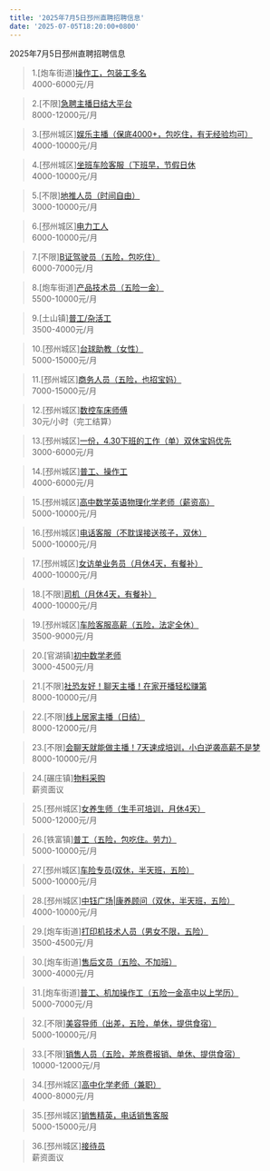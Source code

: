 ```yaml
---
title: '2025年7月5日邳州直聘招聘信息'
date: '2025-07-05T18:20:00+0800'
---
```

2025年7月5日邳州直聘招聘信息
<!--more-->
>1.[炮车街道][操作工，包装工多名](https://www.pizhouzhipin.com/job/36719)<br>
>4000-6000元/月

>2.[不限][急聘主播日结大平台](https://www.pizhouzhipin.com/job/41555)<br>
>8000-12000元/月

>3.[邳州城区][娱乐主播（保底4000+，包吃住，有无经验均可）](https://www.pizhouzhipin.com/job/41113)<br>
>4000-10000元/月

>4.[邳州城区][坐班车险客服（下班早，节假日休](https://www.pizhouzhipin.com/job/30881)<br>
>4000-10000元/月

>5.[不限][地推人员（时间自由）](https://www.pizhouzhipin.com/job/41147)<br>
>3000-10000元/月

>6.[邳州城区][电力工人](https://www.pizhouzhipin.com/job/39035)<br>
>6000-10000元/月

>7.[不限][B证驾驶员（五险，包吃住）](https://www.pizhouzhipin.com/job/40954)<br>
>6000-7000元/月

>8.[炮车街道][产品技术员（五险一金）](https://www.pizhouzhipin.com/job/21099)<br>
>5500-10000元/月

>9.[土山镇][普工/杂活工](https://www.pizhouzhipin.com/job/40203)<br>
>3500-4000元/月

>10.[邳州城区][台球助教（女性）](https://www.pizhouzhipin.com/job/38709)<br>
>5000-15000元/月

>11.[邳州城区][商务人员（五险，也招宝妈）](https://www.pizhouzhipin.com/job/40693)<br>
>7000-15000元/月

>12.[邳州城区][数控车床师傅](https://www.pizhouzhipin.com/job/31618)<br>
>30元/小时（完工结算）

>13.[邳州城区][一份，4.30下班的工作（单）双休宝妈优先](https://www.pizhouzhipin.com/job/38620)<br>
>3000-6000元/月

>14.[邳州城区][普工、操作工](https://www.pizhouzhipin.com/job/41548)<br>
>4000-6000元/月

>15.[邳州城区][高中数学英语物理化学老师（薪资高）](https://www.pizhouzhipin.com/job/41522)<br>
>5000-10000元/月

>16.[邳州城区][电话客服（不耽误接送孩子，双休）](https://www.pizhouzhipin.com/job/34519)<br>
>5000-10000元/月

>17.[邳州城区][女访单业务员（月休4天，有餐补）](https://www.pizhouzhipin.com/job/32711)<br>
>4000-10000元/月

>18.[不限][司机（月休4天，有餐补）](https://www.pizhouzhipin.com/job/39918)<br>
>4000-10000元/月

>19.[邳州城区][车险客服高薪（五险，法定全休）](https://www.pizhouzhipin.com/job/30882)<br>
>3500-9000元/月

>20.[官湖镇][初中数学老师](https://www.pizhouzhipin.com/job/41545)<br>
>3000-4500元/月

>21.[不限][社恐友好！聊天主播！在家开播轻松赚第](https://www.pizhouzhipin.com/job/41554)<br>
>8000-10000元/月

>22.[不限][线上居家主播（日结）](https://www.pizhouzhipin.com/job/41557)<br>
>8000-12000元/月

>23.[不限][会聊天就能做主播！7天速成培训，小白逆袭高薪不是梦](https://www.pizhouzhipin.com/job/41556)<br>
>8000-10000元/月

>24.[碾庄镇][物料采购](https://www.pizhouzhipin.com/job/41549)<br>
>薪资面议

>25.[邳州城区][女养生师（生手可培训，月休4天）](https://www.pizhouzhipin.com/job/14195)<br>
>5000-12000元/月

>26.[铁富镇][普工（五险，包吃住。劳力）](https://www.pizhouzhipin.com/job/15371)<br>
>5000-10000元/月

>27.[邳州城区][车险专员(双休，半天班，五险）](https://www.pizhouzhipin.com/job/40842)<br>
>5000-10000元/月

>28.[邳州城区][中钰广场|康养顾问（双休，半天班，五险）](https://www.pizhouzhipin.com/job/40846)<br>
>4000-10000元/月

>29.[炮车街道][打印机技术人员（男女不限，五险）](https://www.pizhouzhipin.com/job/22690)<br>
>3500-4500元/月

>30.[炮车街道][售后文员（五险、不加班）](https://www.pizhouzhipin.com/job/22689)<br>
>3000-4000元/月

>31.[炮车街道][普工、机加操作工（五险一金高中以上学历）](https://www.pizhouzhipin.com/job/21085)<br>
>5000-7000元/月

>32.[不限][美容导师（出差，五险，单休，提供食宿）](https://www.pizhouzhipin.com/job/25982)<br>
>5000-10000元/月

>33.[不限][销售人员（五险，差旅费报销、单休、提供食宿）](https://www.pizhouzhipin.com/job/25984)<br>
>10000-12000元/月

>34.[邳州城区][高中化学老师（兼职）](https://www.pizhouzhipin.com/job/40425)<br>
>4000-8000元/月

>35.[邳州城区][销售精英，电话销售客服](https://www.pizhouzhipin.com/job/38189)<br>
>5000-15000元/月

>36.[邳州城区][接待员](https://www.pizhouzhipin.com/job/32769)<br>
>薪资面议

